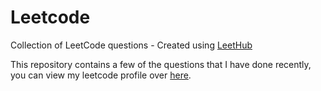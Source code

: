 # Leetcode
Collection of LeetCode questions - Created using [LeetHub](https://github.com/QasimWani/LeetHub)

This repository contains a few of the questions that I have done recently, you can view my leetcode profile over [here](https://leetcode.com/dipps18/).
